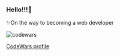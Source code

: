 ### Hello!!!👋

✨On the way to becoming a web developer

![codewars](https://www.codewars.com/users/NazanB/badges/small)

[CodeWars profile](https://www.codewars.com/users/NazanB)

<!--
**NazanB/NazanB** is a ✨ _special_ ✨ repository because its `README.md` (this file) appears on your GitHub profile.


